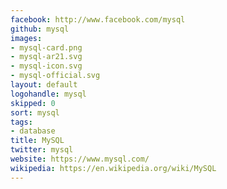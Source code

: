 ```yaml
---
facebook: http://www.facebook.com/mysql
github: mysql
images:
- mysql-card.png
- mysql-ar21.svg
- mysql-icon.svg
- mysql-official.svg
layout: default
logohandle: mysql
skipped: 0
sort: mysql
tags:
- database
title: MySQL
twitter: mysql
website: https://www.mysql.com/
wikipedia: https://en.wikipedia.org/wiki/MySQL
---
```


